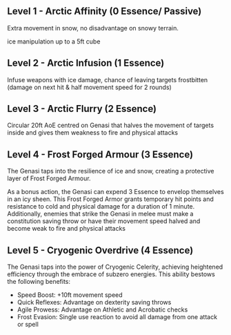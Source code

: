 ## Level 1 - Arctic Affinity (0 Essence/ Passive)
Extra movement in snow, no disadvantage on snowy terrain.

ice manipulation up to a 5ft cube
## Level 2 - Arctic Infusion (1 Essence)
Infuse weapons with ice damage, chance of leaving targets frostbitten (damage on next hit & half movement speed for 2 rounds)
## Level 3 - Arctic Flurry (2 Essence)
Circular 20ft AoE centred on Genasi that halves the movement of targets inside and gives them weakness to fire and physical attacks
## Level 4 - Frost Forged Armour (3 Essence)

The Genasi taps into the resilience of ice and snow, creating a protective layer of Frost Forged Armour.

As a bonus action, the Genasi can expend 3 Essence to envelop themselves in an icy sheen. This Frost Forged Armor grants temporary hit points and resistance to cold and physical damage for a duration of 1 minute. Additionally, enemies that strike the Genasi in melee must make a constitution saving throw or have their movement speed halved and become weak to fire and physical attacks
## Level 5 - Cryogenic Overdrive (4 Essence)
The Genasi taps into the power of Cryogenic Celerity, achieving heightened efficiency through the embrace of subzero energies. This ability bestows the following benefits:
- Speed Boost: +10ft movement speed
- Quick Reflexes: Advantage on dexterity saving throws
- Agile Prowess: Advantage on Athletic and Acrobatic checks
- Frost Evasion: Single use reaction to avoid all damage from one attack or spell